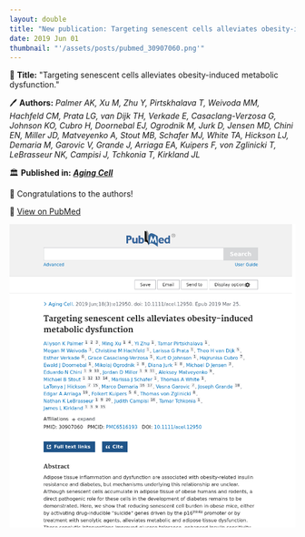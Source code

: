 ```yaml
---
layout: double
title: "New publication: Targeting senescent cells alleviates obesity-induced metabolic dysfunction"
date: 2019 Jun 01
thumbnail: "'/assets/posts/pubmed_30907060.png'"
---
```

📖 <strong>Title:</strong> "Targeting senescent cells alleviates obesity-induced metabolic dysfunction."  

🖊️ <strong>Authors:</strong> <em>Palmer AK, Xu M, Zhu Y, Pirtskhalava T, Weivoda MM, Hachfeld CM, Prata LG, van Dijk TH, Verkade E, Casaclang-Verzosa G, Johnson KO, Cubro H, Doornebal EJ, Ogrodnik M, Jurk D, Jensen MD, Chini EN, Miller JD, Matveyenko A, Stout MB, Schafer MJ, White TA, Hickson LJ, Demaria M, Garovic V, Grande J, Arriaga EA, Kuipers F, von Zglinicki T, LeBrasseur NK, Campisi J, Tchkonia T, Kirkland JL</em>  

🏛️ <strong>Published in:</strong> <em><strong><ins>Aging Cell</ins></strong></em>  

🎉 Congratulations to the authors!  

🔗 <a href="https://pubmed.ncbi.nlm.nih.gov/30907060/">View on PubMed</a>  

![Publication Image](/assets/posts/pubmed_30907060.png)
